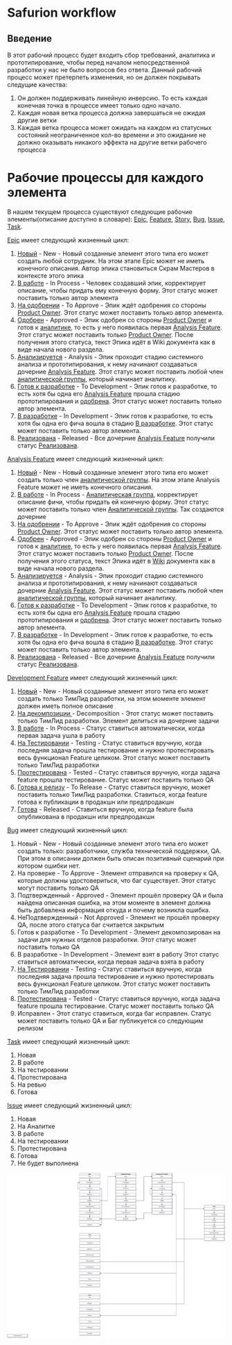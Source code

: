 # Safurion workflow

## Введение 
В этот рабочий процесс будет входить сбор требований, аналитика и прототипирование, чтобы перед началом непосредственной разработки у нас не было вопросов без ответа. Данный рабочий процесс может претерпеть изменения, но он должен покрывать следущие качества:
1. Он должен поддерживать линейную инверсию. То есть каждая конечная точка в процессе имеет только одно начало. 
1. Каждая новая ветка процесса должна завершаться не ожидая другие ветки
1. Каждая ветка процесса может ожидать на каждом из статусных состояний неограниченное кол-во времени и это ожидание не должно оказывать никакого эффекта на другие ветки рабочего процесса 

# Рабочие процессы для каждого элемента 

В нашем текущем процесса существуют следующие рабочие элементы(описание доступно в словаре): <a href="Dictionary.md#Epic" name="Epic">Epic</a>, <a href="Dictionary.md#Feature" name="Feature">Feature</a>, <a href="Dictionary.md#Story" name="Story">Story</a>, <a href="Dictionary.md#Bug" name="Bug">Bug</a>, <a href="Dictionary.md#Issue" name="Issue">Issue</a>,  <a href="Dictionary.md#Task" name="Task">Task</a>. 

<a href="Dictionary.md#Epic" name="Epic">Epic</a> имеет следующий жизненный цикл: 

1. <a href="Index.md#EpicNew" name="EpicNew">Новый</a> - New - Новый созданные элемент этого типа его может создать любой сотрудник. На этом этапе Epic может не иметь конечного описания. Автор эпика становиться Скрам Мастеров в контексте этого эпика
1. <a href="Index.md#EpicInProcess" name="EpicInProcess">В работе</a> - In Process - Человек создавший эпик, корректирует описание, чтобы придать ему конечную форму. Этот статус может поставить только автор элемента
1. <a href="Index.md#EpicToApprove" name="EpicToApprove">На одобрении</a> - To Approve - Эпик ждёт одобрения со стороны <a href="Dictionary.md#ProductOwner" name="ProductOwner">Product Owner</a>. Этот статус может поставить только автор элемента.
1. <a href="Index.md#EpicApproved" name="EpicApproved">Одобрен</a> - Approved - Эпик одобрен со стороны <a href="Dictionary.md#ProductOwner" name="ProductOwner">Product Owner</a> и готов к <a href="Index.md#EpicAnalysis" name="EpicAnalysis">аналитике</a>, то есть у него появилась первая <a href="Dictionary.md#AnalysisFeature" name="AnalysisFeature">Analysis Feature</a>. Этот статус может поставить только  <a href="Dictionary.md#ProductOwner" name="ProductOwner">Product Owner</a>. После получения этого статуса, текст Эпика идёт в Wiki документа как в виде начала нового раздела. 
1. <a href="Index.md#EpicAnalysis" name="EpicAnalysis">Анализируется</a> - Analysis - Эпик проходит стадию системного анализа и прототипирования, к нему начинают создаваться дочерние <a href="Dictionary.md#AnalysisFeature" name="AnalysisFeature">Analysis Feature</a>. Этот статус может поставить любой член <a href="Dictionary.md#AnalysisTeam" name="AnalysisTeam">аналитической группы</a>, который начинает аналитику.
1. <a href="Index.md#EpicToDevelopment" name="EpicToDevelopment">Готов к разработке</a> - To Development - Эпик готов к разработке, то есть хотя бы одна его <a href="Dictionary.md#AnalysisFeature" name="AnalysisFeature">Analysis Feature</a> прошла стадию прототипирования и <a href="Index.md#AnalysisFeatureApproved" name="AnalysisFeatureApproved">одобрена</a>. Этот статус может поставить только автор элемента.
1. <a href="Index.md#EpicInDevelopment" name="EpicInDevelopment">В разработке</a> -  In Development - Эпик готов к разработке, то есть хотя бы одна его фича вошла в стадию <a href="Index.md#AnalysisFeatureInDevelopment" name="AnalysisFeatureInDevelopment">В разработке</a>. Этот статус может поставить только автор элемента.
1.  <a href="Index.md#EpicReleased" name="EpicReleased">Реализована</a> - Released - Все дочерние <a href="Dictionary.md#AnalysisFeature" name="AnalysisFeature">Analysis Feature</a> получили статус <a href="Index.md#AnalysisFeatureReleased" name="AnalysisFeatureReleased">Реализована</a>.

<a href="Dictionary.md#AnalysisFeature" name="AnalysisFeature">Analysis Feature</a> имеет следующий жизненный цикл: 

1. <a href="Index.md#AnalysisFeatureNew" name="AnalysisFeatureNew">Новый</a> - New - Новый созданные элемент этого типа его может создать только член <a href="Dictionary.md#AnalysisTeam" name="AnalysisTeam">аналитической группы</a>. На этом этапе Analysis Feature может не иметь конечного описания. 
1. <a href="Index.md#EpicInProcess" name="EpicInProcess">В работе</a> - In Process - <a href="Dictionary.md#AnalysisTeam" name="AnalysisTeam">Аналитическая группа</a>, корректирует описание фичи, чтобы придать ей конечную форму. Этот статус может поставить только член <a href="Dictionary.md#AnalysisTeam" name="AnalysisTeam">Аналитической группы</a>. Так создаются дочерние 
1. <a href="Index.md#EpicToApprove" name="EpicToApprove">На одобрении</a> - To Approve - Эпик ждёт одобрения со стороны <a href="Dictionary.md#ProductOwner" name="ProductOwner">Product Owner</a>. Этот статус может поставить только автор элемента.
1. <a href="Index.md#EpicApproved" name="EpicApproved">Одобрен</a> - Approved - Эпик одобрен со стороны <a href="Dictionary.md#ProductOwner" name="ProductOwner">Product Owner</a> и готов к <a href="Index.md#EpicAnalysis" name="EpicAnalysis">аналитике</a>, то есть у него появилась первая <a href="Dictionary.md#AnalysisFeature" name="AnalysisFeature">Analysis Feature</a>. Этот статус может поставить только  <a href="Dictionary.md#ProductOwner" name="ProductOwner">Product Owner</a>. После получения этого статуса, текст Эпика идёт в <a href="https://github.com/k-kalashnikov/azgame/blob/master/Wiki/Index.md">Wiki</a> документа как в виде начала нового раздела. 
1. <a href="Index.md#EpicAnalysis" name="EpicAnalysis">Анализируется</a> - Analysis - Эпик проходит стадию системного анализа и прототипирования, к нему начинают создаваться дочерние <a href="Dictionary.md#AnalysisFeature" name="AnalysisFeature">Analysis Feature</a>. Этот статус может поставить любой член <a href="Dictionary.md#AnalysisTeam" name="AnalysisTeam">аналитической группы</a>, который начинает аналитику.
1. <a href="Index.md#EpicToDevelopment" name="EpicToDevelopment">Готов к разработке</a> - To Development - Эпик готов к разработке, то есть хотя бы одна его <a href="Dictionary.md#AnalysisFeature" name="AnalysisFeature">Analysis Feature</a> прошла стадию прототипирования и <a href="Index.md#AnalysisFeatureApproved" name="AnalysisFeatureApproved">одобрена</a>. Этот статус может поставить только автор элемента.
1. <a href="Index.md#EpicInDevelopment" name="EpicInDevelopment">В разработке</a> -  In Development - Эпик готов к разработке, то есть хотя бы одна его фича вошла в стадию <a href="Index.md#AnalysisFeatureInDevelopment" name="AnalysisFeatureInDevelopment">В разработке</a>. Этот статус может поставить только автор элемента.
1.  <a href="Index.md#EpicReleased" name="EpicReleased">Реализована</a> - Released - Все дочерние <a href="Dictionary.md#AnalysisFeature" name="AnalysisFeature">Analysis Feature</a> получили статус <a href="Index.md#AnalysisFeatureReleased" name="AnalysisFeatureReleased">Реализована</a>.

<a href="Dictionary.md#Feature" name="Feature">Development Feature</a> имеет следующий жизненный цикл:
1. <a href="Index.md#FeatureNew" name="FeatureNew">Новый</a> - New - Новый созданные элемент этого типа его может создать только ТимЛид разработки, на этом моменте элемент должен иметь полное описание
1. <a href="Index.md#FeatureDecomposition" name="FeatureDecomposition">На декомпозиции </a> - Decomposition - Этот статус может поставить только ТимЛид разработки. Элемент делиться на дочерние задачи
1. <a href="Index.md#FeatureInProgress" name="FeatureInProgress">В работе</a> - In Process - Статус ставиться автоматически, когда первая задача ушла в работу
1. <a href="Index.md#FeatureTesting" name="FeatureTesting">На Тестировании</a> - Testing - Статус ставиться вручную, когда последняя задача прошла тестирование и нужно протестировать весь функционал Feature целиком. Этот статус может поставить только ТимЛид разработки
1. <a href="Index.md#FeatureTested" name="FeatureTested">Протестирована</a> - Tested - Статус ставиться вручную, когда задача feature прошла тестирование. Статус может поставить только QA
1. <a href="Index.md#FeatureToRelease" name="FeatureToRelease">Готова к релизу</a> - To Release - Статус ставиться вручную, может поставить только ТимЛид разработки. Ставиться, когда feature готова к публикации в продакшн или предпродакшн 
1. <a href="Index.md#FeatureReleased" name="FeatureReleased">Готова</a> - Released  - Ставиться вручную, когда feature была опубликована в продакшн или предпродакшн

 <a href="Dictionary.md#Bug" name="Bug">Bug</a> имеет следующий жизненный цикл:
 1. Новый - New - Новый созданные элемент этого типа его может создать только: разработчики, служба технической поддержки, QA. При этом в описании должен быть описан позитивный сценарий при котором ошибки нет.
 1. На проверке - To Approve - Элемент отправился на проверку к QA, которые должны удостовериться, что баг существует. Этот статус могут поставить только QA
 1. Подтвержденный - Approved - Элемент прошёл проверку QA и была найдена описанная ошибка, на этом моменте в элемент должна быть добавлена информация откуда и почему возникла ошибка. 
 1. НеПодтвержденный - Not Approved - Элемент не прошёл проверку QA, после этого статуса баг считается закрытым
 1. Готов к разработке - To Development - Элемент декомпозирован на задачи для нужных отделов разработки. Этот статус может поставить только QA 
 1. В разработке - In Development - Элемент взят в работу Этот статус ставиться автоматически, когда первая задача взята в работу
 1. <a href="Index.md#BugTesting" name="BugTesting">На Тестировании</a> - Testing - Статус ставиться вручную, когда последняя задача прошла тестирование и нужно протестировать весь функционал Feature целиком. Этот статус может поставить только ТимЛид разработки
1. <a href="Index.md#BugTested" name="BugTested">Протестирована</a> - Tested - Статус ставиться вручную, когда задача feature прошла тестирование. Статус может поставить только QA
 1. Исправлен - Этот статус ставиться, когда баг исправлен. Статус может поставить только QA и Баг публикуется со следующим релизом

 <a href="Dictionary.md#Task" name="Task">Task</a> имеет следующий жизненный цикл:
 1. Новая 
 1. В работе
 1. На тестировании
 1. Протестирована
 1. На ревью
 1. Готова

 <a href="Dictionary.md#Issue" name="Issue">Issue</a> имеет следующий жизненный цикл:
 1. Новая
 1. На Аналитке
 1. В работе
 1. На тестировании
 1. Протестирована
 1. Готова
 1. Не будет выполнена

 ![Схема](Workflow.drawio.png)